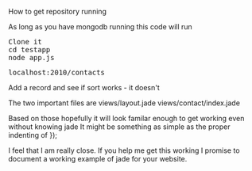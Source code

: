 
How to get repository running

As long as you have mongodb running this code will run

<pre>
Clone it 
cd testapp
node app.js
</pre>

<pre>
localhost:2010/contacts 
</pre>

Add a record and see if sort works - it doesn't

The two important files are
views/layout.jade
views/contact/index.jade

Based on those hopefully it will look familar enough to get working even without knowing jade
It might be something as simple as the proper indenting of });

I feel that I am really close. If you help me get this working I promise to document a working 
example of jade for your website.
